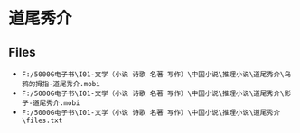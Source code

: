 # 道尾秀介

## Files

- `F:/5000G电子书\I01-文学（小说 诗歌 名著 写作）\中国小说\推理小说\道尾秀介\乌鸦的拇指-道尾秀介.mobi`
- `F:/5000G电子书\I01-文学（小说 诗歌 名著 写作）\中国小说\推理小说\道尾秀介\影子-道尾秀介.mobi`
- `F:/5000G电子书\I01-文学（小说 诗歌 名著 写作）\中国小说\推理小说\道尾秀介\files.txt`
